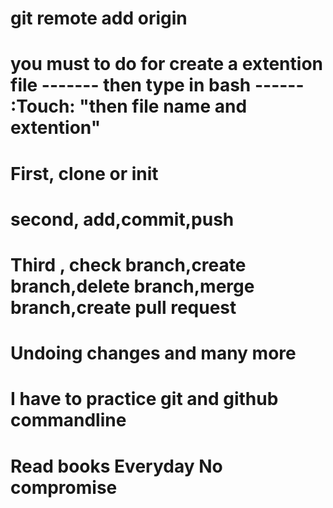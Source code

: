 # git remote add origin 
#  you must to do for create a extention file ------- then type in bash ------ :Touch: "then file name and extention"
# First, clone or init 
# second, add,commit,push 
# Third , check branch,create branch,delete branch,merge branch,create pull request 
# Undoing changes and many more 
# I have to practice git and github commandline 
# Read books Everyday No compromise 